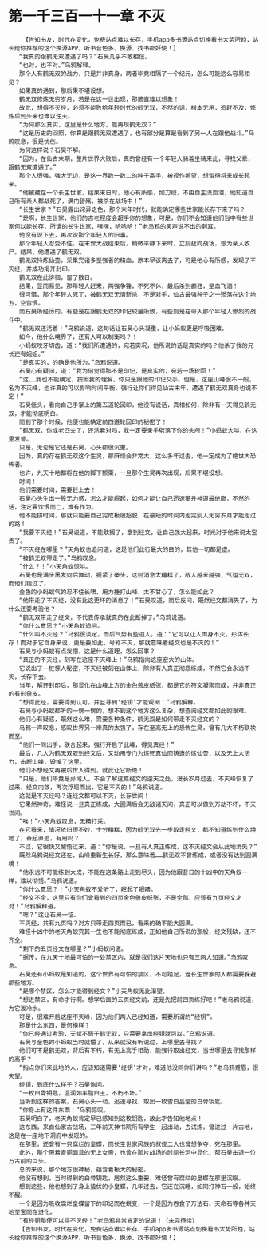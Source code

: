 # 第一千三百一十一章 不灭
        【告知书友，时代在变化，免费站点难以长存，手机app多书源站点切换看书大势所趋，站长给你推荐的这个换源APP，听书音色多、换源、找书都好使！】
       “我真的跟鹤无双遭遇了吗？”石昊几乎不敢相信。
       “也对，也不对。”乌鸦解释。
       那个人有鹤无双的战力，只是并非真身，两者毕竟相隔了一个纪元，怎么可能这么容易相见？
       如果真的遇到，那后果不堪设想。
       鹤无双修炼无穷岁月，若是在这一世出现，那简直难以想象！
       故此，想得不灭经，必须不能败给年轻时代的鹤无双，不然的话，根本无用，追赶不及，修炼后到头来也难以逆天。
       “为何那么真实，这里是什么地方，能再现鹤无双？”
       “这是历史的回照，你算是跟鹤无双遭遇了，也有部分是算是看到了另一人在跟他战斗。”乌鸦叹息，很是忧伤。
       为何这样说？石昊不解。
       “因为，在仙古末期，整片世界大败后，真的曾经有一个年轻人骑着坐骑来此，寻找父辈，跟鹤无双遭遇了。”
       那个人很强，强大无边，是这一界数一数二的种子高手，被视作希望，想留待将来成长起来。
       “他被藏在一个长生世家，结果末日时，他心有所感，如刀绞，不由自主流血泪，他知道自己所有亲人都战死了，满门皆殇，被杀在战场中！”
       “长生世家？”石昊露出诧异之色，那个末年时代，就能确定哪些世家能长存下来了吗？
       “是啊，长生世家，他们的古老程度会超乎你的想象，可是，你们不会知道他们当中有些世家何以能长存，所谓的长生世家，嘿嘿，哈哈哈！”老乌鸦的笑声说不出的刺耳。
       他没有说下去，再次说那个年轻人的旧事。
       那个年轻人忍受不住，在末世大战结束后，稍微平静下来时，立刻赶向战场，想为亲人收尸。结果，他遭遇了鹤无双。
       鹤无双持炼仙壶，采集完诸多至强者的精血，原本早该离去了，可是他心有所感，发现了不灭经，并成功揭开封印。
       鹤无双在此徘徊，留了数日。
       结果，显而易见，那年轻人赶来，两强争锋，不死不休，最后杀到癫狂，圣血飞洒！
       很可惜，那个年轻人死了，被鹤无双无情斩杀，不是对手，仙古最强种子之一殒落在这个地方，空留恨。
       而石昊所经历的，有些是在跟鹤无双的印记较量所致，有些则是在带入那个年轻人惨烈的战斗中。
       “鹤无双还活着！”乌鸦说道，这句话让石昊心头凝重，让小蚂蚁更是呼吸困难。
       如今，他什么境界了，还有人可以制衡吗？！
       小蚂蚁咬牙切齿，道：“我们所遭遇的，宛若实况，他所说的话是真实的吗？他杀了我的兄长还有姐姐。”
       “是真实的，的确是他所为。”乌鸦说道。
       石昊心有疑问，道：“我为何觉得那不是印记，是真实的，宛若一场轮回！”
       “这……我也不能确定，按照我的理解，你只是跟他的印记交手。但是，这座山峰很不一般，名为不灭峰，也许真的可以影响时间平衡，强行让你们得见仙古末年，遭遇了鹤无双真身也说不定！”
       石昊低头，看向自己手掌上的第五道轮回印，他没有说话，真相如何，除非有一天得见鹤无双，才能彻底明白。
       而到了那个时候，他便也能确定前四道轮回印的秘密了！
       “鹤无双，你成老匹夫了，还活着对吗，我一定要亲手劈落下你的头颅！”小蚂蚁大叫，在这里发誓。
       只是，无论是它还是石昊，心头都很沉重。
       因为，真的存在鹤无双这个生灵，那麻烦会非常大，这么多年过去，他一定成为了绝世大恐怖者。
       也许，九天十地都将在他的脚下颤栗，一旦那个生灵再次出现，后果不堪设想。
       时间！
       他们需要时间，需要赶上去！
       石昊心头生出一股无力感，怎么才能崛起，如何才能让自己迅速攀升神道最绝巅，不然的话，注定要饮恨而亡，难有作为。
       他不能拼时间，那就只能要自己完成极限超脱，在最短的时间内走完别人无穷岁月才能走过的路！
       “我要不灭经！”石昊说道，不能耽搁了，拿到经文，让自己强大起来，时光对于他来说太宝贵了。
       “不灭经在哪里？”天角蚁也追问道，这是他们此行最大的目的，其他一切都是虚。
       “被鹤无双带走了。”乌鸦叹息。
       “什么？！”小天角蚁惊叫。
       石昊也是满头黑发向后舞动，握紧了拳头，这则消息太糟糕了，敌人越来越强，气运无双，而他们错过了。
       金色的小蚂蚁气的忍不住长啸，用力捶打山峰，太不甘心了，怎么能如此？
       “他带走了不灭经，没有比这更坏的消息了！”石昊叹道，而后反问，既然经文都消失了，为什么还要考验他？
       “鹤无双带走了经文，不代表传承就真的在此断掉了。”乌鸦说道。
       “你什么意思？”小天角蚁追问。
       “什么叫不灭经？”乌鸦很淡定，而后气势有些迫人，道：“它可以让人肉身不灭，形体长存！而对于它自身来说，更是要如此，号称不灭，那就意味着经文也是不灭的！”
       石昊与小蚂蚁有点发懵，这是什么道理，怎么回事？
       “真正的不灭经，刻写在这座不灭峰上！”乌鸦指向这座宏大的山体。
       它说出了一桩惊人秘密，不灭经被刻在山体上，除非有人真正彻底练成，不然它会永远不灭，长存下去。
       当年，解开封印后，那显化在山峰上方的金色兽皮纸张，都是它的符文凝聚而成，并非真正的有形兽皮。
       “想得此经，需要得到认可，并且寻到‘经钥’才能观阅！”乌鸦解释。
       石昊与小蚂蚁都听的一愣一愣的，想不到这个地方这么复杂，想查阅经文都如此的艰难。
       他们心有疑惑，既然这么难，需要各种条件，鹤无双是如何带走不灭经文的？
       乌鸦一声叹息，感叹世界另一岸真的太强了，存在至高无上的恐怖生灵，曾有几大不朽联袂而至。
       “他们一同出手，联合起来，强行开启了此峰，得见真经！”
       最后，几人为鹤无双取到经文后，又动用专门为炼死真仙而铸造的炼仙壶，以及无上大法力，击断山峰，毁掉了这里。
       他们不想经文再被后世人得到，就此让它断绝！
       “只是，他们毕竟是异域人，不会了解这篇经文的逆天之处，漫长岁月过去，不灭峰恢复了过来，经文内敛，再次浮现而出，它是不灭的！”乌鸦说道。
       这就是不灭经吗？连经文都可以不灭，长存世间！
       它果然神奇，难怪说一旦真正练成，大圆满后会无敌诸天间，真正可以做到万劫不坏，不灭世间。
       “唉！”小天角蚁叹息，无精打采。
       在它看来，情况依旧很不妙，十分糟糕，因为鹤无双先一步取走经文，都不知道练到什么境地了，奋起直追，有用吗？
       不过，它很快又醒悟过来，道：“你是说，一旦有人真正练成，这不灭经文会从此地消失？”
       既然乌鸦说经文还在，山峰重新生长好，那么意味着……鹤无双不曾练成，或者没有达到圆满境！
       “他永远不可能练到大成，不能在这条路上走到尽头，因为他跟昔日的十凶中的天角蚁一样，难以彻悟。”乌鸦说道。
       “你什么意思？！”小天角蚁不爱听了，瞪起了眼睛。
       “经文不全，这里只有你们曾看到的四页金色兽皮纸张，不是全部，应该有九页经文才对！”乌鸦解释道。
       “嗯？”这让石昊一怔。
       不灭经，共有九页吗？对方只带走四页而已，看来的确不能大圆满。
       难怪十凶中的老天角蚁究其一生也不能彻底练成，正如他自己所说的那般，经文残缺，还不齐全。
       “剩下的五页经文在哪里？”小蚂蚁问道。
       “据传，在九天十地最可怕的一处禁区内，就是我们这片天地也只有三两人知道。”乌鸦叹息。
       石昊还有小蚂蚁是知道的，这个世界有可怕的禁区，不可踏足，连长生世家的人都需要躲避那些地方。
       “是哪个禁区，怎么才能得到经文？”小天角蚁无比渴望。
       “想进禁区，有命才行啊。想学后面的五页经文前，还是先把前四页练好吧！”老乌鸦说道，为它泼冷水。
       可是，很难开启这座不灭峰，因为他们两人已经知道，需要所谓的“经钥”。
       那是什么东西，是何模样？
       “你已经通过考验，天赋不弱于鹤无双，只需要拿出经钥就可以。”乌鸦说道。
       石昊与金色的小蚂蚁当时就懵了，从来就没有听说过，上哪里去寻找？
       他们可不是鹤无双，背后有不朽，有无上高手相助，能强行取出经文，当世哪里去寻找那样的高手？
       “指点你们来此地的人，应该知道需要‘经钥’才对，难道他没同你们讲吗？”老乌鸦蹙眉，很失望。
       经钥，到底什么样子？石昊询问。
       “一枚白骨钥匙，温润如羊脂白玉，不朽不坏。”
       当听到这样的答案，石昊心头一动，迅速寻找，取出一枚雪白晶莹的白骨钥匙。
       “你身上有这件东西！”乌鸦惊叹。
       石昊明白了，老天角蚁肯定早已感知到这枚钥匙，故此才告知他地点！
       这东西，来自仙家古战场，三年前天神书院所有学生一起出动，去试炼，曾进过一片古地，这是在一座地下洞府中发现的。
       在那里，还曾有一只腐烂的皇蝶，而长生世家风族的叔侄二人也曾想争夺，死在那里。
       此外，那个带着青铜面具的无上女帝，也曾在那片战场的时间长河中显化，帮石昊击退一位万古前的巨头。
       总的来说，那个地方很神秘，蕴含着极大的秘密。
       他没有想到，当时得到的白骨钥匙，居然这么重要，难怪曾有腐烂的皇蝶在那里沉眠。
       想到这些，他也想到了身上蛰伏的小皇蝶，几年过去，它还在沉睡，如同打神石一般，始终不醒。
       一个是因为吸收腐烂皇蝶留下的印记而在蜕变，一个是因为吞食了万法石、天命石等各种天地至宝而在进化。
       “有经钥那便可以得不灭经！”老乌鸦非常肯定的说道！（未完待续）
       【告知书友，时代在变化，免费站点难以长存，手机app多书源站点切换看书大势所趋，站长给你推荐的这个换源APP，听书音色多、换源、找书都好使！】